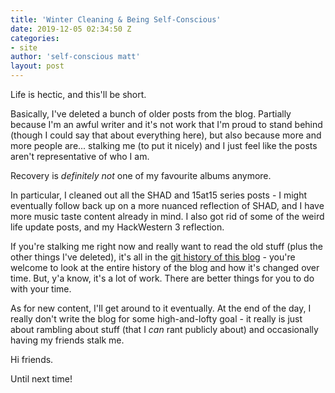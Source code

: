 ```yaml
---
title: 'Winter Cleaning & Being Self-Conscious'
date: 2019-12-05 02:34:50 Z
categories:
- site
author: 'self-conscious matt'
layout: post
---
```


Life is hectic, and this'll be short.

Basically, I've deleted a bunch of older posts from the blog. Partially because I'm an awful writer and it's not work that I'm proud to stand behind (though I could say that about everything here), but also because more and more people are... stalking me (to put it nicely) and I just feel like the posts aren't representative of who I am.

Recovery is *definitely not* one of my favourite albums anymore.

In particular, I cleaned out all the SHAD and 15at15 series posts - I might eventually follow back up on a more nuanced reflection of SHAD, and I have more music taste content already in mind. I also got rid of some of the weird life update posts, and my HackWestern 3 reflection.

If you're stalking me right now and really want to read the old stuff (plus the other things I've deleted), it's all in the [git history of this blog](https://github.com/malsf21/lowkey) - you're welcome to look at the entire history of the blog and how it's changed over time. But, y'a know, it's a lot of work. There are better things for you to do with your time.

As for new content, I'll get around to it eventually. At the end of the day, I really don't write the blog for some high-and-lofty goal - it really is just about rambling about stuff (that I *can* rant publicly about) and occasionally having my friends stalk me.

Hi friends.

Until next time!